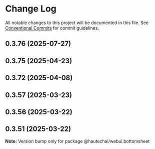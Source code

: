 # Change Log

All notable changes to this project will be documented in this file.
See [Conventional Commits](https://conventionalcommits.org) for commit guidelines.

## 0.3.76 (2025-07-27)

## 0.3.75 (2025-04-23)

## 0.3.72 (2025-04-08)

## 0.3.57 (2025-03-23)

## 0.3.56 (2025-03-22)

## 0.3.51 (2025-03-22)

**Note:** Version bump only for package @hautechai/webui.bottomsheet
